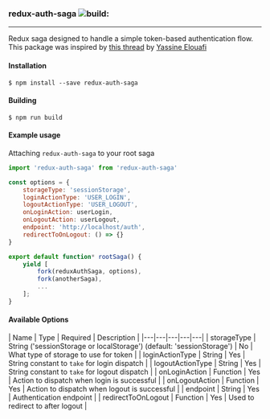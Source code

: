 ### redux-auth-saga <img src="https://travis-ci.org/moser-inc/redux-auth-saga.svg" alt="build:">
---

Redux saga designed to handle a simple token-based authentication flow.  This package was inspired by [this thread](https://github.com/redux-saga/redux-saga/issues/14) by [Yassine Elouafi](https://github.com/yelouafi)

#### Installation

    $ npm install --save redux-auth-saga

#### Building

    $ npm run build

#### Example usage

Attaching `redux-auth-saga` to your root saga

```js
import 'redux-auth-saga' from 'redux-auth-saga'

const options = {
    storageType: 'sessionStorage',
    loginActionType: 'USER_LOGIN',
    logoutActionType: 'USER_LOGOUT',
    onLoginAction: userLogin,
    onLogoutAction: userLogout,
    endpoint: 'http://localhost/auth',
    redirectToOnLogout: () => {}
}

export default function* rootSaga() {
    yield [
        fork(reduxAuthSaga, options),
        fork(anotherSaga),
        ...
    ];
}
```


#### Available Options

| Name  | Type  | Required  |  Description |
|---|---|---|---|---|
| storageType  | String ('sessionStorage or localStorage') (default: 'sessionStorage')  | No  | What type of storage to use for token |
|  loginActionType | String  | Yes  | String constant to `take` for login dispatch  |
|  logoutActionType | String  | Yes  |  String constant to `take` for logout dispatch |
|  onLoginAction | Function  | Yes  |  Action to dispatch when login is successful |
|  onLogoutAction | Function  | Yes  |  Action to dispatch when logout is successful  |
|  endpoint | String  | Yes  |  Authentication endpoint |
|  redirectToOnLogout | Function  | Yes  |  Used to redirect to after logout |

